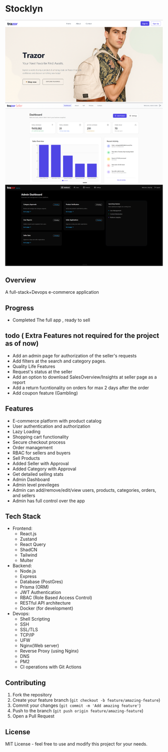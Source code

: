 # Stocklyn

![Landing Page](./assets/trazorFrontPage.png)
![Seller Page](./assets/trazorSellerPage.png)
![Admin Page](./assets/trazorAdminPage.png)

## Overview

A full-stack+Devops e-commerce application

## Progress

- Completed The full app , ready to sell

## todo ( Extra Features not required for the project as of now)

- Add an admin page for authorization of the seller's requests
- Add filters at the search and category pages.
- Quality Life Features
- Request's status at the seller
- Add an option to download SalesOverview/Insights at seller page as a report
- Add a return fucntionality on orders for max 2 days after the order
- Add coupon feature (Gambling)

## Features

- E-commerce platform with product catalog
- User authentication and authorization
- Lazy Loading
- Shopping cart functionality
- Secure checkout process
- Order management
- RBAC for sellers and buyers
- Sell Products
- Added Seller with Approval
- Added Category with Approval
- Get detailed selling stats
- Admin Dashboard
- Admin level previleges
- Admin can add/remove/edit/view users, products, categories, orders, and sellers
- Admin has full control over the app

## Tech Stack

- Frontend:
  - React.js
  - Zustand
  - React Query
  - ShadCN
  - Tailwind
  - Multer
- Backend:
  - Node.js
  - Express
  - Database (PostGres)
  - Prisma (ORM)
  - JWT Authentication
  - RBAC (Role Based Access Control)
  - RESTful API architecture
  - Docker (for development)
- Devops:
  - Shell Scripting
  - SSH
  - SSL/TLS
  - TCP/IP
  - UFW
  - Nginx(Web server)
  - Reverse Proxy (using Nginx)
  - DNS
  - PM2
  - CI operations with Git Actions

## Contributing

1. Fork the repository
2. Create your feature branch (`git checkout -b feature/amazing-feature`)
3. Commit your changes (`git commit -m 'Add amazing feature'`)
4. Push to the branch (`git push origin feature/amazing-feature`)
5. Open a Pull Request

## License

MIT License - feel free to use and modify this project for your needs.
